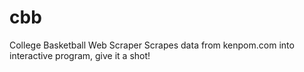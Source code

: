 # cbb
College Basketball Web Scraper
Scrapes data from kenpom.com into interactive program, give it a shot!
